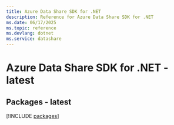 ```yaml
---
title: Azure Data Share SDK for .NET
description: Reference for Azure Data Share SDK for .NET
ms.date: 06/17/2025
ms.topic: reference
ms.devlang: dotnet
ms.service: datashare
---
```

# Azure Data Share SDK for .NET - latest
## Packages - latest
[!INCLUDE [packages](data-share-index.md)]
